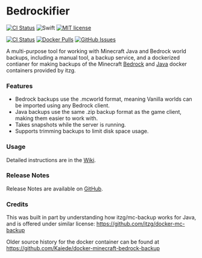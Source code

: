 # Bedrockifier

[![CI Status](https://github.com/Kaiede/Bedrockifier/actions/workflows/swift.yml/badge.svg)](https://github.com/Kaiede/Bedrockifier/actions)
![Swift](https://img.shields.io/badge/Swift-5.6.2-brightgreen.svg?style=flat)
[![MIT license](http://img.shields.io/badge/License-MIT-brightgreen.svg)](http://opensource.org/licenses/MIT)

[![CI Status](https://github.com/Kaiede/Bedrockifier/actions/workflows/docker.yml/badge.svg)](https://github.com/Kaiede/Bedrockifier/actions)
[![Docker Pulls](https://img.shields.io/docker/pulls/kaiede/minecraft-bedrock-backup.svg)](https://hub.docker.com/r/kaiede/minecraft-bedrock-backup)
[![GitHub Issues](https://img.shields.io/github/issues-raw/kaiede/Bedrockifier.svg)](https://github.com/kaiede/Bedrockifier/issues)

A multi-purpose tool for working with Minecraft Java and Bedrock world backups, including a manual tool, a backup service, and a dockerized contianer for making backups of the Minecraft [Bedrock](https://hub.docker.com/r/itzg/minecraft-bedrock-server) and [Java](https://hub.docker.com/r/itzg/minecraft-server) docker containers provided by itzg.

### Features

- Bedrock backups use the .mcworld format, meaning Vanilla worlds can be imported using any Bedrock client.
- Java backups use the same .zip backup format as the game client, making them easier to work with.
- Takes snapshots while the server is running.
- Supports trimming backups to limit disk space usage.

### Usage

Detailed instructions are in the [Wiki](https://github.com/Kaiede/Bedrockifier/wiki).

### Release Notes

Release Notes are available on [GitHub](https://github.com/Kaiede/Bedrockifier/releases).

### Credits

This was built in part by understanding how itzg/mc-backup works for Java, and is offered under similar license: https://github.com/itzg/docker-mc-backup 

Older source history for the docker container can be found at https://github.com/Kaiede/docker-minecraft-bedrock-backup
